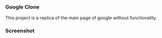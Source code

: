 ### Google Clone
This project is a replica of the main page of google without functionality.

### Screenshot
